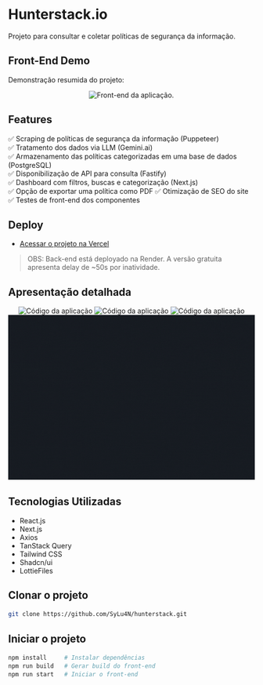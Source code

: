 # Hunterstack.io

Projeto para consultar e coletar políticas de segurança da informação.

## Front-End Demo
Demonstração resumida do projeto:
<p align="center">
  <img src="./public/readme/entireProject.gif" alt="Front-end da aplicação." />
</p>

## Features

✅ Scraping de políticas de segurança da informação (Puppeteer)  
✅ Tratamento dos dados via LLM (Gemini.ai)  
✅ Armazenamento das políticas categorizadas em uma base de dados (PostgreSQL)  
✅ Disponibilização de API para consulta (Fastify)  
✅ Dashboard com filtros, buscas e categorização (Next.js)  
✅ Opção de exportar uma política como PDF 
✅ Otimização de SEO do site  
✅ Testes de front-end dos componentes 

## Deploy

- [Acessar o projeto na Vercel](https://hunterstack.vercel.app/)  
> OBS: Back-end está deployado na Render. A versão gratuita apresenta delay de ~50s por inatividade.

## Apresentação detalhada
<p align="center">
  <img src="./public/readme/responsiveness.gif" alt="Código da aplicação" />
  <img src="./public/readme/search.gif" alt="Código da aplicação" />
  <img src="./public/readme/policy.gif" alt="Código da aplicação" />
  <img src="./public/readme/code.gif" alt="Código da aplicação" />
</p>

## Tecnologias Utilizadas

- React.js  
- Next.js  
- Axios  
- TanStack Query  
- Tailwind CSS  
- Shadcn/ui  
- LottieFiles  

## Clonar o projeto

```bash
git clone https://github.com/SyLu4N/hunterstack.git
```

## Iniciar o projeto

```bash
npm install     # Instalar dependências
npm run build   # Gerar build do front-end
npm run start   # Iniciar o front-end
```